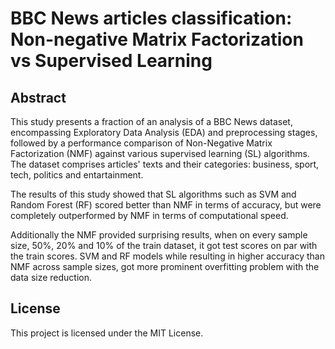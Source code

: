 # BBC News articles classification: Non-negative Matrix Factorization vs Supervised Learning

## Abstract
This study presents a fraction of an analysis of a BBC News dataset, encompassing Exploratory Data Analysis (EDA) and preprocessing stages, followed by a performance comparison of Non-Negative Matrix Factorization (NMF) against various supervised learning (SL) algorithms. The dataset comprises articles' texts and their categories: business, sport, tech, politics and entartainment.

The results of this study showed that SL algorithms such as SVM and Random Forest (RF) scored better than NMF in terms of accuracy, but were completely outperformed by NMF in terms of computational speed.

Additionally the NMF provided surprising results, when on every sample size, 50%, 20% and 10% of the train dataset, it got test scores on par with the train scores. SVM and RF models while resulting in higher accuracy than NMF across sample sizes, got more prominent overfitting problem with the data size reduction.

## License
This project is licensed under the MIT License.
